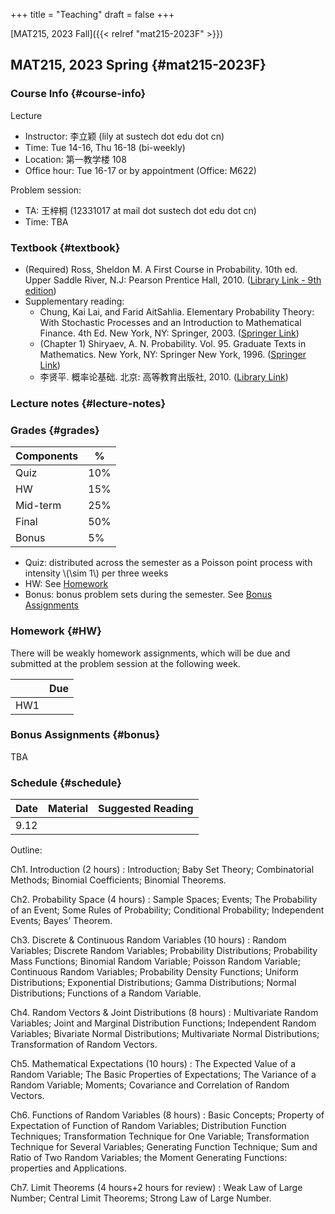 +++
title = "Teaching"
draft = false
+++

[MAT215, 2023 Fall]({{< relref "mat215-2023F" >}})


## MAT215, 2023 Spring {#mat215-2023F}


### Course Info {#course-info}

Lecture

-   Instructor: 李立颖 (lily at sustech dot edu dot cn)
-   Time: Tue 14-16, Thu 16-18 (bi-weekly)
-   Location: 第一教学楼 108
-   Office hour: Tue 16-17 or by appointment (Office: M622)

Problem session:

-   TA: 王梓桐 (12331017 at mail dot sustech dot edu dot cn)
-   Time: TBA


### Textbook {#textbook}

-   (Required) Ross, Sheldon M. A First Course in Probability. 10th ed. Upper Saddle River, N.J: Pearson Prentice Hall, 2010. ([Library Link - 9th edition](https://sustc.primo.exlibrisgroup.com.cn/discovery/fulldisplay?docid=alma991000396759704181&context=L&vid=86SUSTC_INST:86SUSTC))
-   Supplementary reading:
    -   Chung, Kai Lai, and Farid AitSahlia. Elementary Probability Theory: With Stochastic Processes and an Introduction to Mathematical Finance. 4th Ed. New York, NY: Springer, 2003. ([Springer Link](https://link.springer.com/book/10.1007/978-0-387-21548-8))
    -   (Chapter 1) Shiryaev, A. N. Probability. Vol. 95. Graduate Texts in Mathematics. New York, NY: Springer New York, 1996. ([Springer Link](https://doi.org/10.1007/978-1-4757-2539-1))
    -   李贤平. 概率论基础. 北京: 高等教育出版社, 2010. ([Library Link](https://sustc.primo.exlibrisgroup.com.cn/discovery/fulldisplay?docid=alma991001345561304181&context=L&vid=86SUSTC_INST:86SUSTC))


### Lecture notes {#lecture-notes}


### Grades {#grades}

| Components | %   |
|------------|-----|
| Quiz       | 10% |
| HW         | 15% |
| Mid-term   | 25% |
| Final      | 50% |
| Bonus      | 5%  |

-   Quiz: distributed across the semester as a Poisson point process with intensity \\(\sim 1\\) per three weeks
-   HW: See [Homework](#HW)
-   Bonus: bonus problem sets during the semester. See [Bonus Assignments](#bonus)


### Homework {#HW}

There will be weakly homework assignments, which will be due and submitted at the problem session at the following week.

|     | Due |
|-----|-----|
| HW1 |     |


### Bonus Assignments {#bonus}

TBA


### Schedule {#schedule}

| Date | Material | Suggested Reading |
|------|----------|-------------------|
| 9.12 |          |                   |

Outline:

Ch1. Introduction (2 hours)
: Introduction; Baby Set Theory; Combinatorial Methods; Binomial Coefficients; Binomial Theorems.

Ch2. Probability Space (4 hours)
: Sample Spaces; Events; The Probability of an Event; Some Rules of Probability; Conditional Probability; Independent Events; Bayes’ Theorem.

Ch3. Discrete &amp; Continuous Random Variables (10 hours)
: Random Variables; Discrete Random Variables; Probability Distributions; Probability Mass Functions; Binomial Random Variable; Poisson Random Variable; Continuous Random Variables; Probability Density Functions; Uniform Distributions; Exponential Distributions; Gamma Distributions; Normal Distributions; Functions of a Random Variable.

Ch4. Random Vectors &amp; Joint Distributions (8 hours)
: Multivariate Random Variables; Joint and Marginal Distribution Functions; Independent Random Variables; Bivariate Normal Distributions; Multivariate Normal Distributions; Transformation of Random Vectors.

Ch5. Mathematical Expectations (10 hours)
: The Expected Value of a Random Variable; The Basic Properties of Expectations; The Variance of a Random Variable; Moments; Covariance and Correlation of Random Vectors.

Ch6. Functions of Random Variables (8 hours)
: Basic Concepts; Property of Expectation of Function of Random Variables; Distribution Function Techniques; Transformation Technique for One Variable; Transformation Technique for Several Variables; Generating Function Technique; Sum and Ratio of Two Random Variables; the Moment Generating Functions: properties and Applications.

Ch7. Limit Theorems (4 hours+2 hours for review)
: Weak Law of Large Number; Central Limit Theorems; Strong Law of Large Number.
